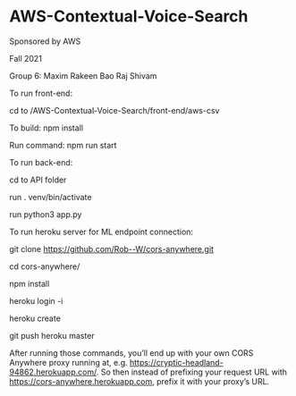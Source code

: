 # AWS-Contextual-Voice-Search
Sponsored by AWS

Fall 2021

Group 6:
Maxim
Rakeen 
Bao
Raj
Shivam

To run front-end:

cd to /AWS-Contextual-Voice-Search/front-end/aws-csv

To build: npm install

Run command: npm run start

To run back-end:

cd to API folder

run . venv/bin/activate

run python3 app.py

To run heroku server for ML endpoint connection:

git clone https://github.com/Rob--W/cors-anywhere.git

cd cors-anywhere/

npm install

heroku login -i

heroku create

git push heroku master

After running those commands, you’ll end up with your own CORS Anywhere proxy running at, e.g. https://cryptic-headland-94862.herokuapp.com/. So then instead of prefixing your request URL with https://cors-anywhere.herokuapp.com, prefix it with your proxy’s URL.
